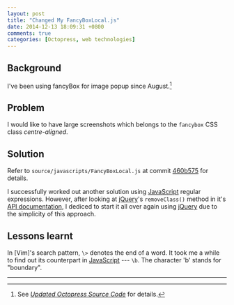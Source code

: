 ```yaml
---
layout: post
title: "Changed My FancyBoxLocal.js"
date: 2014-12-13 18:09:31 +0800
comments: true
categories: [Octopress, web technologies]
---
```


Background
---

I've been using fancyBox for image popup since August.[^pp1]

Problem
---

I would like to have large screenshots which belongs to the `fancybox`
CSS class *centre-aligned*.

<!-- more -->

Solution
---

Refer to `source/javascripts/FancyBoxLocal.js` at commit [460b575] for
details.

I successfully worked out another solution using [JavaScript] regular
expressions.  However, after looking at [jQuery]'s `removeClass()`
method in it's [API documentation][doc], I dediced to start it all
over again using [jQuery] due to the simplicity of this approach.

Lessons learnt
---

In [Vim]'s search pattern, `\>` denotes the end of a word.  It took me
a while to find out its counterpart in [JavaScript] --- `\b`.  The
character 'b' stands for "boundary".

---
[^pp1]: See [*Updated Octopress Source Code*][pp1] for details.

[pp1]: /blog/2014/08/21/updated-octopress-source-code/
[460b575]: https://github.com/VincentTam/vincenttam.github.io/commit/460b575
[JavaScript]: http://www.w3schools.com/js/
[jQuery]: http://jquery.com
[doc]: https://api.jquery.com/removeclass/
